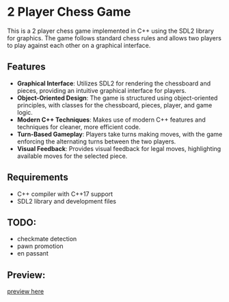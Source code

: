 # 2 Player Chess Game

This is a 2 player chess game implemented in C++ using the SDL2 library for graphics. The game follows standard chess rules and allows two players to play against each other on a graphical interface.

## Features

- **Graphical Interface**: Utilizes SDL2 for rendering the chessboard and pieces, providing an intuitive graphical interface for players.
- **Object-Oriented Design**: The game is structured using object-oriented principles, with classes for the chessboard, pieces, player, and game logic.
- **Modern C++ Techniques**: Makes use of modern C++ features and techniques for cleaner, more efficient code.
- **Turn-Based Gameplay**: Players take turns making moves, with the game enforcing the alternating turns between the two players.
- **Visual Feedback**: Provides visual feedback for legal moves, highlighting available moves for the selected piece.

## Requirements

- C++ compiler with C++17 support
- SDL2 library and development files

## TODO: 
- checkmate detection
- pawn promotion
- en passant 


## Preview: 
[preview here](https://youtube.com/shorts/r4LlSm-NQuM?feature=share)
